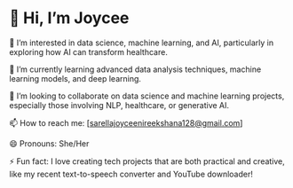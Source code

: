 #                                                                            👋 Hi, I’m Joycee

👀 I’m interested in data science, machine learning, and AI, particularly in exploring how AI can transform healthcare.

🌱 I’m currently learning advanced data analysis techniques, machine learning models, and deep learning.

💞️ I’m looking to collaborate on data science and machine learning projects, especially those involving NLP, healthcare, or generative AI.

📫 How to reach me: [sarellajoyceenireekshana128@gmail.com]

😄 Pronouns: She/Her

⚡ Fun fact: I love creating tech projects that are both practical and creative, like my recent text-to-speech converter and YouTube downloader!
<!---
joycee883/joycee883 is a ✨ special ✨ repository because its `README.md` (this file) appears on your GitHub profile.
You can click the Preview link to take a look at your changes.
--->
